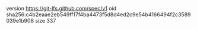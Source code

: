 version https://git-lfs.github.com/spec/v1
oid sha256:c4b2eaae2eb549ff17f4ba4473f5d8d4ed2c9e54b4166494f2c3589039e1b908
size 337
